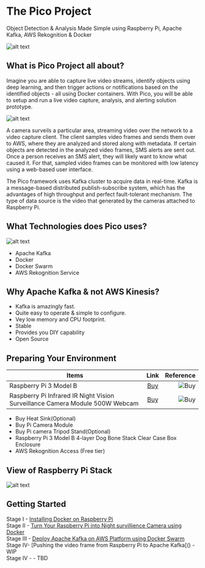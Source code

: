 # The Pico Project

Object Detection & Analysis Made Simple using Raspberry Pi, Apache Kafka, AWS Rekognition & Docker

![alt text](https://github.com/collabnix/pico/blob/master/images/thepicoproject1.png)



## What is Pico Project all about?



Imagine you are able to capture live video streams, identify objects using deep learning, and then trigger actions or notifications based on the identified objects - all using Docker containers. With Pico, you will be able to setup and run a live video capture, analysis, and alerting solution prototype.

![alt text](https://github.com/collabnix/pico/blob/master/images/pico-project-arch.png)

A camera surveils a particular area, streaming video over the network to a video capture client. The client samples video frames and sends them over to AWS, where they are analyzed and stored along with metadata. If certain objects are detected in the analyzed video frames, SMS alerts are sent out. Once a person receives an SMS alert, they will likely want to know what caused it. For that, sampled video frames can be monitored with low latency using a web-based user interface.

The Pico framework uses Kafka cluster to acquire data in real-time. Kafka is a message-based distributed publish-subscribe system, which has the advantages of high throughput and perfect fault-tolerant mechanism. The type of data source is the video that generated by the cameras attached to Raspberry Pi. 





## What Technologies does Pico uses?

![alt text](https://github.com/collabnix/pico/blob/master/images/image-9.png)

- Apache Kafka
- Docker
- Docker Swarm
- AWS Rekognition Service

## Why Apache Kafka & not AWS Kinesis?

- Kafka is amazingly fast.  
- Quite easy to operate & simple to configure.
- Vey low memory and CPU footprint.
- Stable
- Provides you DIY capability
- Open Source



## Preparing Your Environment

|Items        |   Link        | Reference  |
| ------------- |:-------------:| -----:|
| Raspberry Pi 3 Model B| [Buy](https://robu.in/product/latest-raspberry-pi-3-model-b-original/ref/60/) | ![Buy](https://github.com/collabnix/pico/blob/master/images/pibox.png) |
| Raspberry Pi Infrared IR Night Vision Surveillance Camera Module 500W Webcam | [Buy](https://robu.in/product/raspberry-pi-infrared-ir-night-vision-surveillance-camera-module-500w-webcam/) | ![Buy](https://github.com/collabnix/pico/blob/master/images/picbox2.png/)| 



- Buy Heat Sink(Optional)
- Buy Pi Camera Module 
- Buy Pi camera Tripod Stand(Optional)
- Raspberry Pi 3 Model B 4-layer Dog Bone Stack Clear Case Box Enclosure 
- AWS Rekognition Access (Free tier) 

## View of Raspberry Pi Stack

![alt text](https://github.com/collabnix/pico/blob/master/images/rasp_cluster.jpg)

## Getting Started

Stage I - [Installing Docker on Raspberry Pi](https://github.com/collabnix/pico/tree/master/getting-started)<br>
Stage II - [Turn Your Raspberry Pi into Night survillience Camera using Docker]()<br>
Stage III -  [Deploy Apache Kafka on AWS Platform using Docker Swarm]()<br>
Stage IV- [Pushing the video frame from Raspberry Pi to Apache Kafka[() -WIP<br>
Stage IV - []() - TBD<br>



